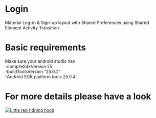 # Login
Material Log-in &amp; Sign-up layout with Shared Preferences using Shared Element Activity Transition

# Basic requirements
  Make sure your android studio has<br>
  -compileSdkVersion 25<br>
   -buildToolsVersion "25.0.2"<br>
   -Android SDK platform tools 25.0.4<br>
# For more details please have a look 

[![Little red ridning hood](https://plus.google.com/106459584182763323442/posts/3WyvWSkEyJ5)](https://youtu.be/NP_m4poIQa8?list=PL0WkCrSdsCuYVFW230HG9TN-f7vHZbK_2)
